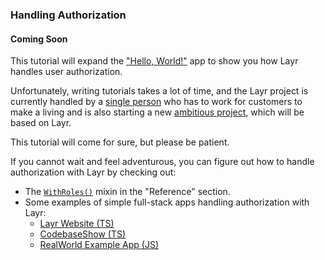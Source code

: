 ### Handling Authorization

#### Coming Soon

This tutorial will expand the ["Hello, World!"](https://layrjs.com/docs/v2/introduction/hello-world) app to show you how Layr handles user authorization.

Unfortunately, writing tutorials takes a lot of time, and the Layr project is currently handled by a [single person](https://mvila.me) who has to work for customers to make a living and is also starting a new [ambitious project](https://1place.app), which will be based on Layr.

This tutorial will come for sure, but please be patient.

If you cannot wait and feel adventurous, you can figure out how to handle authorization with Layr by checking out:

- The [`WithRoles()`](https://layrjs.com/docs/v2/reference/with-roles) mixin in the "Reference" section.
- Some examples of simple full-stack apps handling authorization with Layr:
  - [Layr Website (TS)](https://github.com/layrjs/layr/tree/master/website)
  - [CodebaseShow (TS)](https://github.com/codebaseshow/codebaseshow)
  - [RealWorld Example App (JS)](https://github.com/layrjs/react-layr-realworld-example-app)
